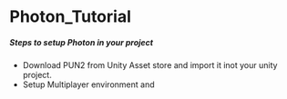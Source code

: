 # Photon_Tutorial

##### Steps to setup Photon in your project
- Download PUN2 from Unity Asset store and import it inot your unity project.
- Setup Multiplayer environment and
